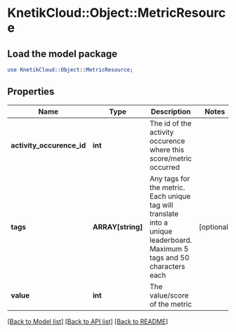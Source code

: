 # KnetikCloud::Object::MetricResource

## Load the model package
```perl
use KnetikCloud::Object::MetricResource;
```

## Properties
Name | Type | Description | Notes
------------ | ------------- | ------------- | -------------
**activity_occurence_id** | **int** | The id of the activity occurence where this score/metric occurred | 
**tags** | **ARRAY[string]** | Any tags for the metric. Each unique tag will translate into a unique leaderboard. Maximum 5 tags and 50 characters each | [optional] 
**value** | **int** | The value/score of the metric | 

[[Back to Model list]](../README.md#documentation-for-models) [[Back to API list]](../README.md#documentation-for-api-endpoints) [[Back to README]](../README.md)


